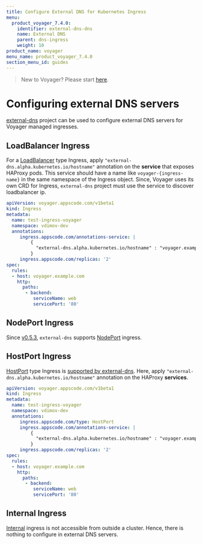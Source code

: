 ```yaml
---
title: Configure External DNS for Kubernetes Ingress
menu:
  product_voyager_7.4.0:
    identifier: external-dns-dns
    name: External DNS
    parent: dns-ingress
    weight: 10
product_name: voyager
menu_name: product_voyager_7.4.0
section_menu_id: guides
---
```

> New to Voyager? Please start [here](/docs/concepts/overview.md).

# Configuring external DNS servers

[external-dns](https://github.com/kubernetes-incubator/external-dns) project can be used to configure external DNS servers for Voyager managed ingresses.

## LoadBalancer Ingress

For a [LoadBalancer](/docs/concepts/ingress-types/loadbalancer.md) type Ingress, apply `"external-dns.alpha.kubernetes.io/hostname"` annotation on the **service** that exposes HAProxy pods. This service should have a name like `voyager-{ingress-name}` in the same namespace of the Ingress object. Since, Voyager uses its own CRD for Ingress, `external-dns` project must use the service to discover loadbalancer ip.

```yaml
apiVersion: voyager.appscode.com/v1beta1
kind: Ingress
metadata:
  name: test-ingress-voyager
  namespace: vdimov-dev
  annotations:
     ingress.appscode.com/annotations-service: |
         {
           "external-dns.alpha.kubernetes.io/hostname" : "voyager.example.com,voyager-1.example.com,voyager-2.example.com"
         }
     ingress.appscode.com/replicas: '2'
spec:
  rules:
  - host: voyager.example.com
    http:
      paths:
       - backend:
          serviceName: web
          servicePort: '80'
```

## NodePort Ingress

Since [v0.5.3](https://github.com/kubernetes-incubator/external-dns/releases/tag/v0.5.3), `external-dns` supports [NodePort](/docs/concepts/ingress-types/nodeport.md) ingress.


## HostPort Ingress

[HostPort](/docs/concepts/ingress-types/hostport.md) type Ingress is [supported by external-dns](https://github.com/kubernetes-incubator/external-dns/blob/v0.5.2/docs/tutorials/hostport.md). Here, apply `"external-dns.alpha.kubernetes.io/hostname"` annotation on the HAProxy **services**.

```yaml
apiVersion: voyager.appscode.com/v1beta1
kind: Ingress
metadata:
  name: test-ingress-voyager
  namespace: vdimov-dev
  annotations:
     ingress.appscode.com/type: HostPort
     ingress.appscode.com/annotations-service: |
         {
           "external-dns.alpha.kubernetes.io/hostname" : "voyager.example.com,voyager-1.example.com,voyager-2.example.com"
         }
     ingress.appscode.com/replicas: '2'
spec:
  rules:
  - host: voyager.example.com
    http:
      paths:
       - backend:
          serviceName: web
          servicePort: '80'
```

## Internal Ingress

[Internal](/docs/concepts/ingress-types/internal.md) ingress is not accessible from outside a cluster. Hence, there is nothing to configure in external DNS servers.
